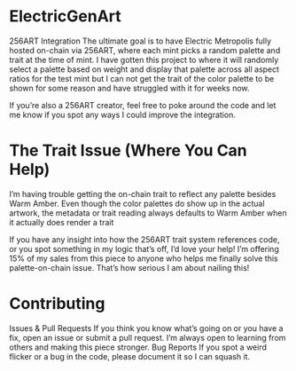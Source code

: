# ElectricGenArt
256ART Integration
The ultimate goal is to have Electric Metropolis fully hosted on-chain via 256ART, where each mint picks a random palette and trait at the time of mint. I have gotten this project to where it will randomly select a palette based on weight and display that palette across all aspect ratios for the test mint but I can not get the trait of the color palette to be shown for some reason and have struggled with it for weeks now.

If you’re also a 256ART creator, feel free to poke around the code and let me know if you spot any ways I could improve the integration.

# The Trait Issue (Where You Can Help)
I’m having trouble getting the on-chain trait to reflect any palette besides Warm Amber. Even though the color palettes do show up in the actual artwork, the metadata or trait reading always defaults to Warm Amber when it actually does render a trait

If you have any insight into how the 256ART trait system references code, or you spot something in my logic that’s off, I’d love your help!
I’m offering 15% of my sales from this piece to anyone who helps me finally solve this palette-on-chain issue. That’s how serious I am about nailing this!

# Contributing
Issues & Pull Requests
If you think you know what’s going on or you have a fix, open an issue or submit a pull request. I’m always open to learning from others and making this piece stronger.
Bug Reports
If you spot a weird flicker or a bug in the code, please document it so I can squash it.
